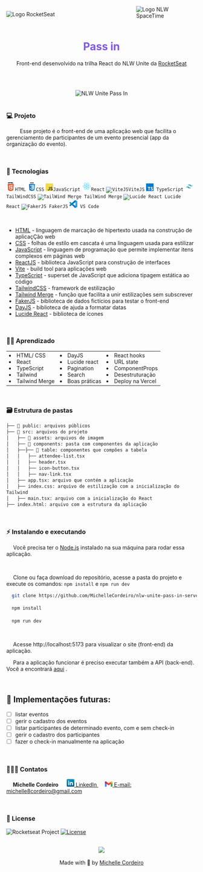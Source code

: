 <!-- Banner session -->
<p>
  <img src="https://i.postimg.cc/HnHjH416/rocketseat-logo.png" alt="Logo RocketSeat" width="200" align="left" style="padding-top:13px">
  <img src="https://i.postimg.cc/nzp051wk/Tag.png" alt="Logo NLW SpaceTime" tittle="Logo NLW Expert" width="160" align="right">
</p>
<br><br><br>

<!-- About session -->
<h1 align="center" style="color:#8257e6">Pass in</h1>

<div align="center">
  Front-end desenvolvido na trilha React do NLW Unite da <a href="https://www.rocketseat.com.br/" target="_blank">RocketSeat</a>

  <br><br>

  <img src="https://i.postimg.cc/DZsJYFdG/Capa.png" alt="NLW Unite Pass In" width="800">
  <!-- <video controls src="https://github.com/MichelleCordeiro/nlw-expert-react-notes/assets/42891377/27842410-bae5-4d2e-96ca-3c512a9792fe" title="App Notes" width="900"></video> -->
</div>

<br>

<!-- Infos session -->
<h3> 💻 Projeto </h3>

&emsp; &emsp; Esse projeto é o front-end de uma aplicação web que facilita o gerenciamento de participantes de um evento presencial (app da organização do evento).

<!-- &emsp; &emsp; Aplicação está disponível <a href="https://nlw-notes-eta.vercel.app/" target="_blank">aqui</a> -->

<br>

<!-- Tools session -->
<h3> 🚀 Tecnologias </h3>
<p align="left">
  <code><img height="23" src="https://raw.githubusercontent.com/github/explore/80688e429a7d4ef2fca1e82350fe8e3517d3494d/topics/html/html.png" alt="HTML">HTML</code>
  <code><img height="23" src="https://raw.githubusercontent.com/github/explore/80688e429a7d4ef2fca1e82350fe8e3517d3494d/topics/css/css.png" alt="CSS">CSS</code>
  <code><img height="20" src="https://raw.githubusercontent.com/github/explore/80688e429a7d4ef2fca1e82350fe8e3517d3494d/topics/javascript/javascript.png" alt="JavaScript">JavaScript</code>
  <code><img height="25" src="https://raw.githubusercontent.com/github/explore/80688e429a7d4ef2fca1e82350fe8e3517d3494d/topics/react/react.png" alt="React">React</code>
  <code><img height="25" src="https://i.postimg.cc/BbFrvMNM/vite-js.png" alt="ViteJS">ViteJS</code>
  <code><img height="20" src="https://raw.githubusercontent.com/github/explore/80688e429a7d4ef2fca1e82350fe8e3517d3494d/topics/typescript/typescript.png" alt="TypeScript"> TypeScript</code>
  <code><img height="24" src="https://raw.githubusercontent.com/github/explore/80688e429a7d4ef2fca1e82350fe8e3517d3494d/topics/tailwind/tailwind.png" alt="TailWind"> TailWindCSS</code>
  <code><img height="23" src="https://github.com/dcastil/tailwind-merge/raw/v2.2.2/assets/logo.svg" alt="TailWind Merge"> TailWind Merge</code>
  <code><img height="22" src="https://i.postimg.cc/NMDYcNJT/logo-lucide.png" alt="Lucide React"> Lucide React</code>
  <code><img height="26" src="https://fakerjs.dev/logo.svg" alt="FakerJS"> FakerJS</code>
  <code><img height="21" src="https://raw.githubusercontent.com/github/explore/80688e429a7d4ef2fca1e82350fe8e3517d3494d/topics/visual-studio-code/visual-studio-code.png" alt="VS Code"> VS Code</code>
</p>

<br>

- [HTML](https://developer.mozilla.org/pt-BR/docs/Learn/Getting_started_with_the_web/HTML_basics) - linguagem de marcação de hipertexto usada na construção de aplicaçÇão web
- [CSS](https://developer.mozilla.org/pt-BR/docs/Web/CSS) - folhas de estilo em cascata é uma linguagem usada para estilizar
- [JavaScript](https://developer.mozilla.org/pt-BR/docs/Learn/JavaScript/First_steps/What_is_JavaScript) - linguagem de programação que permite implementar itens complexos em páginas web
- [ReactJS](https://reactjs.org/) - biblioteca JavaScript para construção de interfaces
- [Vite](https://vitejs.dev/) - build tool para aplicações web
- [TypeScript](https://www.typescriptlang.org/) - superset de JavaScript que adiciona tipagem estática ao código
- [TailwindCSS](https://tailwindcss.com/) - framework de estilização
- [Tailwind Merge](https://www.npmjs.com/package/tailwind-merge) - função que facilita a unir estilizações sem subscrever
- [FakerJS](https://fakerjs.dev/) - biblioteca de dados fictícios para testar o front-end
- [DayJS](https://day.js.org/docs/en/installation/typescript) - biblioteca de ajuda a formatar datas
- [Lucide React](https://lucide.dev/) - biblioteca de ícones 

<br>

<!-- Learnning session -->
<h3> 👩‍💻 Aprendizado </h3>
<table>
  <tr>
    <td>
      <li>HTML/ CSS </li>
      <li>React</li>
      <li>TypeScript</li>
      <li>Tailwind</li>
      <li>Tailwind Merge</li>
    </td>
    <td>
      <li>DayJS</li>
      <li>Lucide react</li>
      <li>Pagination</li>
      <li>Search</li>
      <li>Boas práticas</li>
    </td>
    <td>
      <li>React hooks</li>
      <li>URL state</li>
      <li>ComponentProps</li>
      <li>Desestruturação</li>
      <li>Deploy na Vercel</li>
    </td>
  </tr>
</table>


<br>

<!-- Estructure session -->
<h3> 🗃️ Estrutura de pastas </h3>

```
├── 📁 public: arquivos públicos
├── 📁 src: arquivos do projeto
│   ├── 📁 assets: arquivos de imagem
│   ├── 📁 components: pasta com componentes da aplicação
│   ├──├── 📁 table: componentes que compões a tabela
│   │   ├── attendee-list.tsx
│   │   ├── header.tsx
│   │   ├── icon-button.tsx
│   │   ├── nav-link.tsx
│   ├── app.tsx: arquivo que contém a aplicação
│   ├── index.css: arquivo de estilização com a inicialização do Tailwind
│   ├── main.tsx: arquivo com a inicialização do React
├── index.html: arquivo com a estrutura da aplicação
```

<br>

<!-- Execution session -->
<h3> ⚡ Instalando e executando </h3>

&emsp; Você precisa ter o [Node.js](https://nodejs.org/en/) instalado na sua máquina para rodar essa aplicação.

<br>

&emsp; Clone ou faça download do repositório, acesse a pasta do projeto e execute os comandos: `npm install` e `npm run dev`
```bash
  git clone https://github.com/MichelleCordeiro/nlw-unite-pass-in-server.git

  npm install

  npm run dev
```

<br>

&emsp; Acesse http://localhost:5173 para visualizar o site (front-end) da aplicação.

&emsp; Para a aplicação funcionar é preciso executar também a API (back-end). Você a encontrará [aqui](https://github.com/MichelleCordeiro/nlw-unite-pass-in-server) .


<br>

<!-- Future implementations session -->
<h2> 🔮 Implementações futuras: </h2>

- [ ] listar eventos
- [ ] gerir o cadastro dos eventos
- [ ] listar participantes de determinado evento, com e sem check-in
- [ ] gerir o cadastro dos participantes
- [ ] fazer o check-in manualmente na aplicação

<br>

<!-- Contacts session -->
<h3> 👩🏼‍💻 Contatos </h3>

<p>
  <strong>&emsp; Michelle Cordeiro</strong> &emsp; 
  <a href="https://www.linkedin.com/in/michelle-cordeiro/"> 
    <img src="https://github.com/MichelleCordeiro/MichelleCordeiro/blob/main/logos/linkedin.png?raw=true" alt="logo linkedin" width="20" /> LinkedIn
  </a> &emsp;
  <a href="michelle8cordeiro@gmail.com">
    <img src="https://github.com/MichelleCordeiro/MichelleCordeiro/blob/main/logos/gmail.png?raw=true" alt="logo gmail" width="20"/>
    E-mail: michelle8cordeiro@gmail.com
  </a>
</p>

<br>

<!-- Licences session -->
<h3 align="left"> 📝 License </h3>

<p>
  <img src="https://img.shields.io/static/v1?label=Rocketseat&message=Education&color=8257e5&labelColor=202024" alt="Rocketseat Project" />
  <a href="LICENSE"><img  src="https://img.shields.io/static/v1?label=License&message=MIT&color=8257e5&labelColor=202024" alt="License"></a>
</p>
<br>
<!--END_SECTION:licenses-->

<!--START_SECTION:footer-->
<div align="center">
  <img src="https://raw.githubusercontent.com/catppuccin/catppuccin/main/assets/footers/gray0_ctp_on_line.svg?sanitize=true" height="70" />
  
  Made with 💜 by <a href="https://www.linkedin.com/in/michelle-cordeiro/">Michelle Cordeiro</a>
</div>
<!--END_SECTION:footer-->